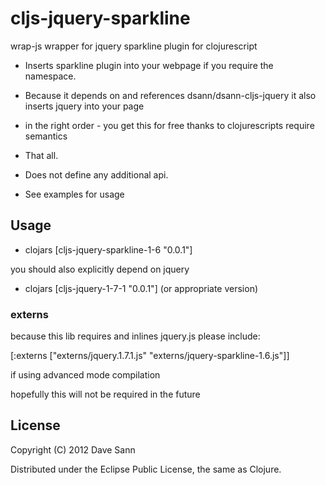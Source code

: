# cljs-jquery-sparkline

wrap-js wrapper for jquery sparkline plugin for clojurescript

* Inserts sparkline plugin into your webpage if you require the namespace.

* Because it depends on and references dsann/dsann-cljs-jquery it also inserts jquery into your page

* in the right order - you get this for free thanks to clojurescripts require semantics

* That all.

* Does not define any additional api. 

* See examples for usage

## Usage

* clojars [cljs-jquery-sparkline-1-6 "0.0.1"]

you should also explicitly depend on jquery 

* clojars \[cljs-jquery-1-7-1 "0.0.1"\] (or appropriate version)

### externs

because this lib requires and inlines jquery.js please include:
 
[:externs ["externs/jquery.1.7.1.js" "externs/jquery-sparkline-1.6.js"]] 

if using advanced mode compilation

hopefully this will not be required in the future


## License

Copyright (C) 2012 Dave Sann

Distributed under the Eclipse Public License, the same as Clojure.

